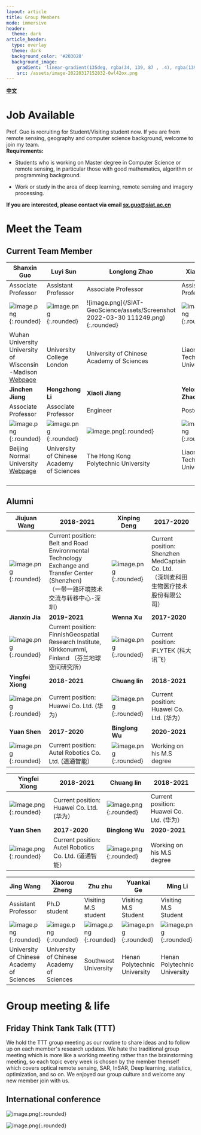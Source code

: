 ```yaml
---
layout: article
title: Group Members
mode: immersive
header:
  theme: dark
article_header:
  type: overlay
  theme: dark
  background_color: '#203028'
  background_image:
    gradient: 'linear-gradient(135deg, rgba(34, 139, 87 , .4), rgba(139, 34, 139, .4))'
    src: /assets/image-20220317152832-0wl42ox.png
---
```


**[中文](https://github.com/shawnmiloguo.github.io/SIAT-GeoScience/People-zh.md)**

# Job Available

Prof. Guo is recruiting for Student/Visiting student now. If you are from remote sensing, geography and computer science background, welcome to join my team.  
**Requirements:**

* Students who is working on Master degree in Computer Science or remote sensing, in particular those with good mathematics, algorithm or programming background.

* Work or study in the area of deep learning, remote sensing and imagery processing.

**If you are interested, please contact via email sx.guo@siat.ac.cn**


# Meet the Team

## Current Team Member

| Shanxin Guo                                                  | Luyi Sun                                                     | Longlong Zhao                                                | Xiaoli Li                                                    | Hongmin Yao                                                  |
| ------------------------------------------------------------ | ------------------------------------------------------------ | ------------------------------------------------------------ | ------------------------------------------------------------ | ------------------------------------------------------------ |
| Associate Professor                                          | Assistant Professor                                          | Associate Professor                                          | Assistant Professor                                          | Assistant Professor                                          |
| ![image.png](/SIAT-GeoScience/assets/image-20220327202226-z7n4aae.png){:.rounded} | ![image.png](/SIAT-GeoScience/assets/image-20220316215231-ij978hy.png){:.rounded} | ![image.png](/SIAT-GeoScience/assets/Screenshot 2022-03-30 111249.png){:.rounded} | ![image.png](/SIAT-GeoScience/assets/image-20220316215256-0g3u0r7.png){:.rounded} | ![image.png](/SIAT-GeoScience/assets/image-20220316215405-y8w5dfy.png){:.rounded} |
| Wuhan University<br />University of Wisconsin<br />-Madison<br />[Webpage](https://shawnmiloguo.github.io/)<br /> | University College London                                    | University of Chinese <br />Academy of Sciences<br />        | Liaoning <br />Technical University<br />                    | Texas A&M University                                         |
| **Jinchen Jiang**                                            | **Hongzhong Li**                                             | **Xiaoli Jiang**                                             | **Yelong Zhao**                                              | **Yu Han**                                                   |
| Associate Professor                                          | Associate Professor                                          | Engineer                                                     | Postdoc                                                      | Engineer                                                     |
| ![image.png](/SIAT-GeoScience/assets/image-20220316221041-v5ld968.png){:.rounded} | ![image.png](/SIAT-GeoScience/assets/image-20220316221107-laky3gi.png){:.rounded} | ![image.png](/SIAT-GeoScience/assets/image-20220316222052-4c8b1ts.png){:.rounded} | ![image.png](/SIAT-GeoScience/assets/image-20220317150220-srsv5i2.png){:.rounded} | ![image.png](/SIAT-GeoScience/assets/image-20220316222004-rpe21ge.png){:.rounded} |
| Beijing Normal University <br /> [Webpage](https://jiangjincheng.github.io/) | University of Chinese <br />Academy of Sciences              | The Hong Kong <br />Polytechnic University                   | Liaoning <br />Technical University                          | Inner Mongolia<br /> Normal University<br />                 |
|                                                              |                                                              |                                                              |                                                              |                                                              |
|                                                              |                                                              |                                                              |                                                              |                                                              |
|                                                              |                                                              |                                                              |                                                              |                                                              |
|                                                              |                                                              |                                                              |                                                              |                                                              |

## Alumni

| Jiujuan Wang                                                                           | 2018-2021                                                                                                                                      | Xinping Deng                                         | 2017-2020                                                                                |
| ---------------------------------------------------------------------------------------- | ------------------------------------------------------------------------------------------------------------------------------------------------ | ------------------------------------------------------ | ------------------------------------------------------------------------------------------ |
| ![image.png](/SIAT-GeoScience/assets/image-20220317112827-4sj8x7l.png){:.rounded} | Current position: Belt and Road Environmental Technology<br /> Exchange and Transfer Center (Shenzhen) <br />（一带一路环境技术交流与转移中心-深圳）<br /> | ![image.png](/SIAT-GeoScience/assets/image-20220317114711-xcjlj1i.png){:.rounded} | Current position: Shenzhen MedCaptain Co. Ltd.<br />（深圳麦科田生物医疗技术股份有限公司）<br /> |
| **Jianxin Jia**                                                                  | **2019-2021**                                                                                                                            | **Wenna Xu**                                   | **2017-2020**                                                                      |
| ![image.png](/SIAT-GeoScience/assets/image-20220317112706-8quhkf2.png){:.rounded}                                   | Current position: FinnishGeospatial Research Institute,<br />Kirkkonummi, Finland （芬兰地球空间研究所）<br />                                         | ![image.png](/SIAT-GeoScience/assets/image-20220317114251-yxu8qbd.png){:.rounded} | Current position: iFLYTEK (科大讯飞）                                                    |
| **Yingfei Xiong**                                                                | **2018-2021**                                                                                                                            | **Chuang lin**                                 | **2018-2021**                                                                      |
| ![image.png](/SIAT-GeoScience/assets/image-20220317114340-i03d42w.png){:.rounded}                                   | Current position: Huawei Co. Ltd. (华为）                                                                                                      | ![image.png](/SIAT-GeoScience/assets/image-20220317154139-hlc62gv.png){:.rounded} | Current position: Huawei Co. Ltd. (华为）                                                |
| **Yuan Shen**                                                                    | **2017-2020**                                                                                                                            | **Binglong Wu**                                | **2020-2021**                                                                      |
| ![image.png](/SIAT-GeoScience/assets/image-20220317165119-ti2wtnt.png){:.rounded}                                                                                       | Current position: Autel Robotics Co. Ltd. (道通智能）                                                                                          | ![image.png](/SIAT-GeoScience/assets/image-20220317151943-62begz8.png){:.rounded} | Working on his M.S degree                                                                |

| **Yingfei Xiong**                                            | **2018-2021**                                         | **Chuang lin**                                               | **2018-2021**                             |
| ------------------------------------------------------------ | ----------------------------------------------------- | ------------------------------------------------------------ | ----------------------------------------- |
| ![image.png](/SIAT-GeoScience/assets/image-20220317114340-i03d42w.png){:.rounded} | Current position: Huawei Co. Ltd. (华为）             | ![image.png](/SIAT-GeoScience/assets/image-20220317154139-hlc62gv.png){:.rounded} | Current position: Huawei Co. Ltd. (华为） |
| **Yuan Shen**                                                | **2017-2020**                                         | **Binglong Wu**                                              | **2020-2021**                             |
| ![image.png](/SIAT-GeoScience/assets/image-20220317165119-ti2wtnt.png){:.rounded} | Current position: Autel Robotics Co. Ltd. (道通智能） | ![image.png](/SIAT-GeoScience/assets/image-20220317151943-62begz8.png){:.rounded} | Working on his M.S degree                 |

| **Jing Wang**                                                | **Xiaorou Zheng**                                            | **Zhu zhu**                                                  | **Yuankai Ge**                                               | **Ming Li**                                                  |
| ------------------------------------------------------------ | ------------------------------------------------------------ | ------------------------------------------------------------ | ------------------------------------------------------------ | ------------------------------------------------------------ |
| Assistant Professor                                          | Ph.D student                                                 | Visiting M.S student                                         | Visiting M.S Student                                         | Visiting M.S Student                                         |
| ![image.png](/SIAT-GeoScience/assets/image-20220316215509-qgx6jhr.png){:.rounded} | ![image.png](/SIAT-GeoScience/assets/image-20220317111717-wn0tq67.png){:.rounded}<br /> | ![image.png](/SIAT-GeoScience/assets/image-20220317151038-l4by6lx.png){:.rounded}<br /> | ![image.png](/SIAT-GeoScience/assets/image-20220317151109-qrvadys.png){:.rounded} | ![image.png](/SIAT-GeoScience/assets/image-20220317154052-6f5veat.png){:.rounded} |
| University of Chinese <br />Academy of Sciences<br />        | University of Chinese <br />Academy of Sciences              | Southwest University                                         | Henan <br />Polytechnic University<br />                     | Henan <br />Polytechnic University                           |

# Group meeting & life

## Friday Think Tank Talk (TTT)

We hold the TTT group meeting as our routine to share ideas and to follow up on each member's research updates. We hate the traditional group meeting which is more like a working meeting rather than the brainstorming meeting, so each topic every week is chosen by the member themself which covers optical remote sensing, SAR, InSAR, Deep learning, statistics, optimization, and so on. We enjoyed our group culture and welcome any new member join with us.

## International conference

![image.png](/SIAT-GeoScience/assets/image-20220317150603-adi3j0r.png){:.rounded}

![image.png](/SIAT-GeoScience/assets/image-20220317152832-0wl42ox.png){:.rounded}	
